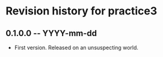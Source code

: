 # Revision history for practice3

## 0.1.0.0  -- YYYY-mm-dd

* First version. Released on an unsuspecting world.
